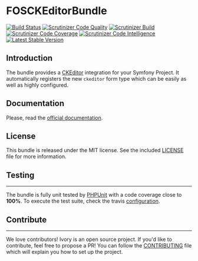 FOSCKEditorBundle
==================
[![Build Status](https://travis-ci.org/FriendsOfSymfony/FOSCKEditorBundle.svg?branch=master)](https://travis-ci.org/FriendsOfSymfony/FOSCKEditorBundle)
[![Scrutinizer Code Quality](https://scrutinizer-ci.com/g/FriendsOfSymfony/FOSCKEditorBundle/badges/quality-score.png?b=master)](https://scrutinizer-ci.com/g/FriendsOfSymfony/FOSCKEditorBundle/?branch=master)
[![Scrutinizer Build](https://scrutinizer-ci.com/g/FriendsOfSymfony/FOSCKEditorBundle/badges/build.png?b=master)](https://scrutinizer-ci.com/g/FriendsOfSymfony/FOSCKEditorBundle/badges/quality-score.png?b=master)
[![Scrutinizer Code Coverage](https://scrutinizer-ci.com/g/FriendsOfSymfony/FOSCKEditorBundle/badges/coverage.png?b=master)](https://scrutinizer-ci.com/g/FriendsOfSymfony/FOSCKEditorBundle/?branch=master)
[![Scrutinizer Code Intelligence](https://scrutinizer-ci.com/g/FriendsOfSymfony/FOSCKEditorBundle/badges/code-intelligence.svg?b=master)](https://scrutinizer-ci.com/g/FriendsOfSymfony/FOSCKEditorBundle/?branch=master)
[![Latest Stable Version](https://poser.pugx.org/friendsofsymfony/ckeditor-bundle/v/stable.svg)](https://packagist.org/packages/friendsofsymfony/ckeditor-bundle)

Introduction
------------

The bundle provides a [CKEditor](https://ckeditor.com/) integration for your Symfony Project. It automatically registers
the new `ckeditor` form type which can be easily as well as highly configured.

Documentation
-------------

Please, read the [official documentation](https://symfony.com/doc/master/bundles/FOSCKEditorBundle/index.html).

License
-------

This bundle is released under the MIT license. See the included
[LICENSE](LICENSE) file for more information.

## Testing
----------

The bundle is fully unit tested by [PHPUnit](https://www.phpunit.de/) with a code coverage close to **100%**. To
execute the test suite, check the travis [configuration](/.travis.yml).

## Contribute
-------------

We love contributors! Ivory is an open source project. If you'd like to contribute, feel free to propose a PR! You
can follow the [CONTRIBUTING](/CONTRIBUTING.md) file which will explain you how to set up the project.

